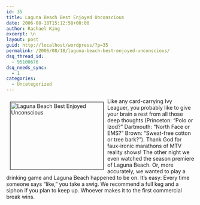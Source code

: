 ```yaml
---
id: 35
title: Laguna Beach Best Enjoyed Unconscious
date: 2006-08-18T15:12:58+00:00
author: Rachael King
excerpt: \n
layout: post
guid: http://localhost/wordpress/?p=35
permalink: /2006/08/18/laguna-beach-best-enjoyed-unconscious/
dsq_thread_id:
  - 95100676
dsq_needs_sync:
  - 1
categories:
  - Uncategorized
---
```

<img width="248" vspace="10" hspace="10" height="180" border="1" align="left" src="http://www.ivygateblog.com/wp-content/uploads/2006/08/24laguna2.jpg" alt="Laguna Beach Best Enjoyed Unconscious" />Like any card-carrying Ivy Leaguer, you probably like to give your brain a rest from all those deep thoughts (Princeton: &#8220;Polo or Izod?&#8221; Dartmouth: &#8220;North Face or EMS?&#8221; Brown: &#8220;Sweat-free cotton or tree bark?&#8221;). Thank God for faux-ironic marathons of MTV reality shows! The other night we even watched the season premiere of Laguna Beach. Or, more accurately, we wanted to play a drinking game and Laguna Beach happened to be on. It&#8217;s easy: Every time someone says &#8220;like,&#8221; you take a swig. We recommend a full keg and a siphon if you plan to keep up. Whoever makes it to the first commercial break wins.